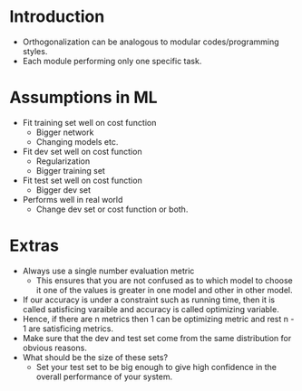 # Introduction
* Orthogonalization can be analogous to modular codes/programming styles.
* Each module performing only one specific task.

# Assumptions in ML
* Fit training set well on cost function
    * Bigger network
    * Changing models etc.
* Fit dev set well on cost function
    * Regularization
    * Bigger training set
* Fit test set well on cost function
    * Bigger dev set
* Performs well in real world
    * Change dev set or cost function or both.

# Extras
* Always use a single number evaluation metric
    * This ensures that you are not confused as to which model to choose it one of the values is greater in one model and other in other model.
* If our accuracy is under a constraint such as running time, then it is called satisficing varaible and accuracy is called optimizing variable.
* Hence, if there are n metrics then 1 can be optimizing metric and rest n - 1 are satisficing metrics.
* Make sure that the dev and test set come from the same distribution for obvious reasons.
* What should be the size of these sets?
    * Set your test set to be big enough to give high confidence in the overall performance of your system.